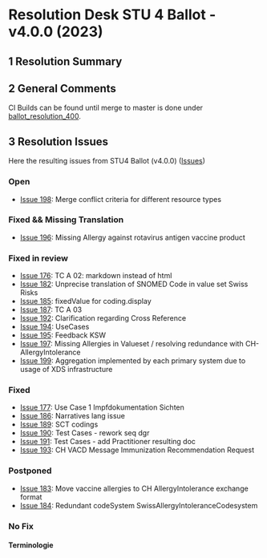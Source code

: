 # Resolution Desk STU 4 Ballot - v4.0.0 (2023)

## 1 Resolution Summary


## 2 General Comments
CI Builds can be found until merge to master is done under [ballot_resolution_400](http://build.fhir.org/ig/hl7ch/ch-vacd/branches/ballot_resolution_400/index.html).


## 3 Resolution Issues
Here the resulting issues from STU4 Ballot (v4.0.0) ([Issues](https://github.com/hl7ch/ch-vacd/labels/v4.0.0%20-%20STU%204))


### Open
* [Issue 198](https://github.com/hl7ch/ch-vacd/issues/198): Merge conflict criteria for different resource types


### Fixed && Missing Translation
* [Issue 196](https://github.com/hl7ch/ch-vacd/issues/196): Missing Allergy against rotavirus antigen vaccine product

### Fixed in review
* [Issue 176](https://github.com/hl7ch/ch-vacd/issues/176): TC A 02: markdown instead of html
* [Issue 182](https://github.com/hl7ch/ch-vacd/issues/182): Unprecise translation of SNOMED Code in value set Swiss Risks
* [Issue 185](https://github.com/hl7ch/ch-vacd/issues/185): fixedValue for coding.display
* [Issue 187](https://github.com/hl7ch/ch-vacd/issues/187): TC A 03
* [Issue 192](https://github.com/hl7ch/ch-vacd/issues/192): Clarification regarding Cross Reference 
* [Issue 194](https://github.com/hl7ch/ch-vacd/issues/194): UseCases
* [Issue 195](https://github.com/hl7ch/ch-vacd/issues/195): Feedback KSW
* [Issue 197](https://github.com/hl7ch/ch-vacd/issues/197): Missing Allergies in Valueset / resolving redundance with CH-AllergyIntolerance 
* [Issue 199](https://github.com/hl7ch/ch-vacd/issues/199): Aggregation implemented by each primary system due to usage of XDS infrastructure

### Fixed
* [Issue 177](https://github.com/hl7ch/ch-vacd/issues/177): Use Case 1 Impfdokumentation Sichten
* [Issue 186](https://github.com/hl7ch/ch-vacd/issues/186): Narratives lang issue 
* [Issue 189](https://github.com/hl7ch/ch-vacd/issues/189): SCT codings
* [Issue 190](https://github.com/hl7ch/ch-vacd/issues/190): Test Cases - rework seq dgr
* [Issue 191](https://github.com/hl7ch/ch-vacd/issues/191): Test Cases - add Practitioner resulting doc
* [Issue 193](https://github.com/hl7ch/ch-vacd/issues/193): CH VACD Message Immunization Recommendation Request 



### Postponed
* [Issue 183](https://github.com/hl7ch/ch-vacd/issues/183): Move vaccine allergies to CH AllergyIntolerance exchange format
* [Issue 184](https://github.com/hl7ch/ch-vacd/issues/184): Redundant codeSystem SwissAllergyIntoleranceCodesystem

### No Fix


#### Terminologie